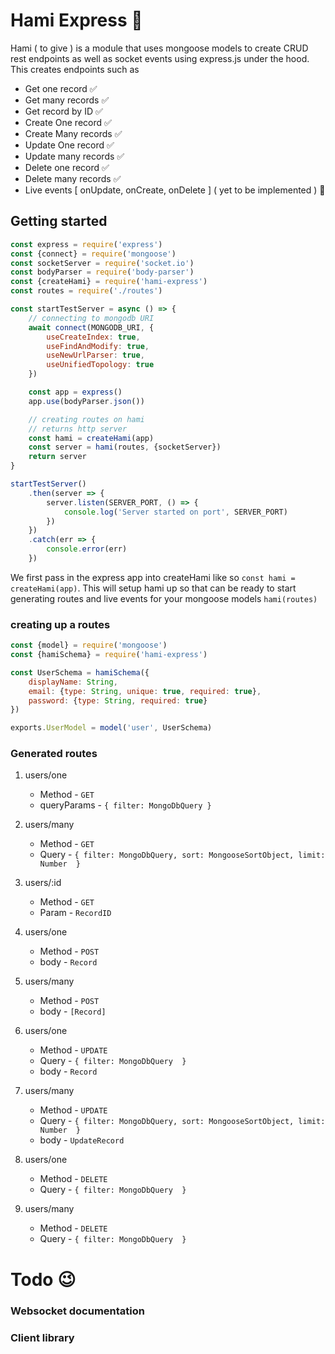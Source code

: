 # Hami Express 🔨

Hami ( to give ) is a module that uses mongoose models to create CRUD rest endpoints as well as socket events using
express.js under the hood. This creates endpoints such as

* Get one record ✅
* Get many records ✅
* Get record by ID ✅
* Create One record ✅
* Create Many records ✅
* Update One record ✅
* Update many records ✅
* Delete one record ✅
* Delete many records ✅
* Live events [  onUpdate, onCreate, onDelete ] ( yet to be implemented ) 🥺

## Getting started

```js
const express = require('express')
const {connect} = require('mongoose')
const socketServer = require('socket.io')
const bodyParser = require('body-parser')
const {createHami} = require('hami-express')
const routes = require('./routes')

const startTestServer = async () => {
	// connecting to mongodb URI
	await connect(MONGODB_URI, {
		useCreateIndex: true,
		useFindAndModify: true,
		useNewUrlParser: true,
		useUnifiedTopology: true
	})

	const app = express()
	app.use(bodyParser.json())

	// creating routes on hami
	// returns http server
	const hami = createHami(app)
	const server = hami(routes, {socketServer})
	return server
}

startTestServer()
	.then(server => {
		server.listen(SERVER_PORT, () => {
			console.log('Server started on port', SERVER_PORT)
		})
	})
	.catch(err => {
		console.error(err)
	})


```

We first pass in the express app into createHami like so `const hami = createHami(app)`. This will setup hami up so that
can be ready to start generating routes and live events for your mongoose models `hami(routes)`

### creating up a routes

```js
const {model} = require('mongoose')
const {hamiSchema} = require('hami-express')

const UserSchema = hamiSchema({
	displayName: String,
	email: {type: String, unique: true, required: true},
	password: {type: String, required: true}
})

exports.UserModel = model('user', UserSchema)
```

### Generated routes

1. users/one

   * Method - `GET`
   * queryParams - `{ filter: MongoDbQuery }`
2. users/many

   * Method - `GET`
   * Query - `{ filter: MongoDbQuery, sort: MongooseSortObject, limit: Number  }`
3. users/:id

   * Method - `GET`
   * Param - `RecordID`
4. users/one

   * Method - `POST`
   * body - `Record`
5. users/many

   * Method - `POST`
   * body - `[Record]`
6. users/one

   * Method - `UPDATE`
   * Query - `{ filter: MongoDbQuery  }`
   * body - `Record`
7. users/many

   * Method - `UPDATE`
   * Query - `{ filter: MongoDbQuery, sort: MongooseSortObject, limit: Number  }`
   * body - `UpdateRecord`
8. users/one

   * Method - `DELETE`
   * Query - `{ filter: MongoDbQuery  }`
9. users/many

   * Method - `DELETE`
   * Query - `{ filter: MongoDbQuery  }`

# Todo 😉

### Websocket documentation

### Client library

